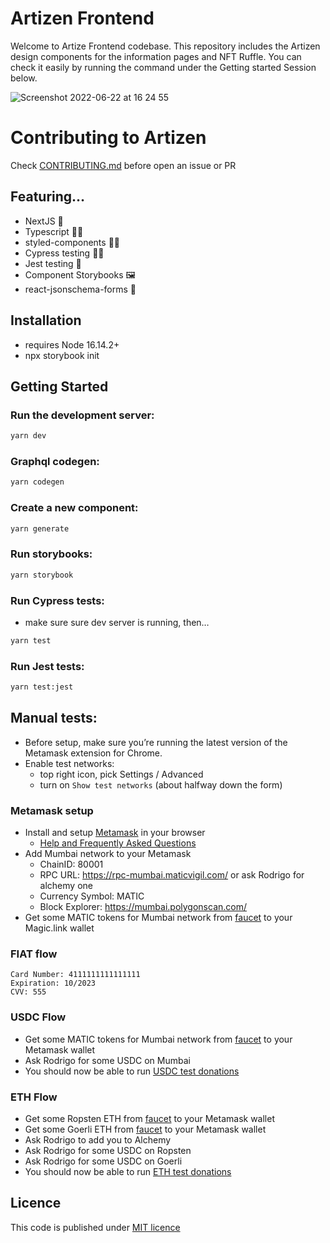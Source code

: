 # Artizen Frontend

Welcome to Artize Frontend codebase. This repository includes the Artizen design components for the information pages and NFT Ruffle. You can check it easily by running the command under the Getting started Session below.

![Screenshot 2022-06-22 at 16 24 55](https://user-images.githubusercontent.com/1488156/175069661-b0f6e6f0-2e3e-430f-9058-c1f5955e628d.png)

# Contributing to Artizen

Check [CONTRIBUTING.md](https://github.com/artizen-fund/artizen-frontend/blob/main/CONTRIBUTING.md) before open an issue or PR

## Featuring…

- NextJS 👷
- Typescript 🧑‍💻
- styled-components 💅🏻
- Cypress testing 🧑‍🏫
- Jest testing 🤪
- Component Storybooks 🖼
- react-jsonschema-forms 📝

## Installation

- requires Node 16.14.2+
- npx storybook init

## Getting Started

### Run the development server:

```bash
yarn dev
```

### Graphql codegen:

```bash
yarn codegen
```

### Create a new component:

```bash
yarn generate
```

### Run storybooks:

```bash
yarn storybook
```

### Run Cypress tests:

- make sure sure dev server is running, then…

```bash
yarn test
```

### Run Jest tests:

```bash
yarn test:jest
```

## Manual tests:

- Before setup, make sure you’re running the latest version of the Metamask extension for Chrome.
- Enable test networks:
  - top right icon, pick Settings / Advanced
  - turn on `Show test networks` (about halfway down the form)

### Metamask setup

- Install and setup [Metamask](https://metamask.io/download/) in your browser
  - [Help and Frequently Asked Questions](https://metamask.io/faqs)
- Add Mumbai network to your Metamask
  - ChainID: 80001
  - RPC URL: https://rpc-mumbai.maticvigil.com/ or ask Rodrigo for alchemy one
  - Currency Symbol: MATIC
  - Block Explorer: https://mumbai.polygonscan.com/
- Get some MATIC tokens for Mumbai network from [faucet](https://faucet.polygon.technology/) to your Magic.link wallet

### FIAT flow

```
Card Number: 4111111111111111
Expiration: 10/2023
CVV: 555
```

### USDC Flow

- Get some MATIC tokens for Mumbai network from [faucet](https://faucet.polygon.technology/) to your Metamask wallet
- Ask Rodrigo for some USDC on Mumbai
- You should now be able to run [USDC test donations](https://labs.artizen.fund)

### ETH Flow

- Get some Ropsten ETH from [faucet](https://faucet.paradigm.xyz/) to your Metamask wallet
- Get some Goerli ETH from [faucet](https://faucet.paradigm.xyz/) to your Metamask wallet
- Ask Rodrigo to add you to Alchemy
- Ask Rodrigo for some USDC on Ropsten
- Ask Rodrigo for some USDC on Goerli
- You should now be able to run [ETH test donations](https://labs.artizen.fund)

## Licence

This code is published under [MIT licence](https://github.com/artizen-fund/artizen-frontend/blob/main/LICENSE.md)
